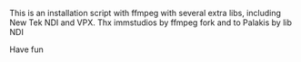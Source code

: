 This is an installation script with ffmpeg with several extra libs, including New Tek NDI and VPX. Thx immstudios by ffmpeg fork and to Palakis by lib NDI

Have fun
